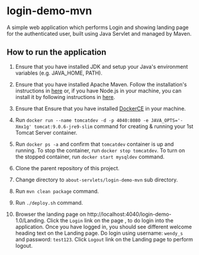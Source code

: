 # login-demo-mvn

A simple web application which performs Login and showing landing page for the authenticated user, built using Java Servlet and managed by Maven.

## How to run the application

1. Ensure that you have installed JDK and setup your Java's environment variables (e.g. JAVA_HOME, PATH).

2. Ensure that you have installed Apache Maven. Follow the installation's instructions in [here](https://www.tutorialspoint.com/maven/maven_environment_setup.htm) or, if you have Node.js in your machine, you can install it by following instructions in [here](https://www.npmjs.com/package/mvn).

3. Ensure that Ensure that you have installed [DockerCE](https://www.docker.com/community-edition#/download) in your machine.

4. Run `docker run --name tomcatdev -d -p 4040:8080 -e JAVA_OPTS='-Xmx1g' tomcat:9.0.6-jre9-slim` command for creating & running your 1st Tomcat Server container.

5. Run `docker ps -a` and confirm that `tomcatdev` container is up and running. To stop the container, run `docker stop tomcatdev`. To turn on the stopped container, run `docker start mysqldev` command.

6. Clone the parent repository of this project.

7. Change directory to `about-servlets/login-demo-mvn` sub directory.

8. Run `mvn clean package` command.

9. Run `./deploy.sh` command.

10. Browser the landing page on http://localhost:4040/login-demo-1.0/Landing. Click the `Login` link on the page , to do login into the application. Once you have logged in, you should see different welcome heading text on the Landing page. Do login using username: `wendy_s` and password: `test123`. Click `Logout` link on the Landing page to perform logout.

